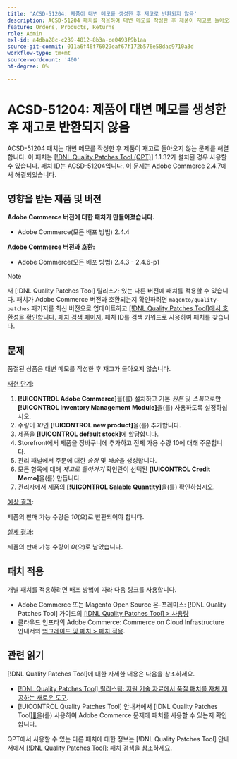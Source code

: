 ```yaml
---
title: 'ACSD-51204: 제품이 대변 메모를 생성한 후 재고로 반환되지 않음'
description: ACSD-51204 패치를 적용하여 대변 메모를 작성한 후 제품이 재고로 돌아오지 않는 Adobe Commerce 문제를 해결합니다.
feature: Orders, Products, Returns
role: Admin
exl-id: a4dba28c-c239-4812-8b3a-ce0493f9b1aa
source-git-commit: 011a6f46f76029eaf67f172b576e58dac9710a3d
workflow-type: tm+mt
source-wordcount: '400'
ht-degree: 0%

---
```


# ACSD-51204: 제품이 대변 메모를 생성한 후 재고로 반환되지 않음

ACSD-51204 패치는 대변 메모를 작성한 후 제품이 재고로 돌아오지 않는 문제를 해결합니다. 이 패치는 [[!DNL Quality Patches Tool (QPT)]](https://experienceleague.adobe.com/ko/docs/commerce-operations/tools/quality-patches-tool/quality-patches-tool-to-self-serve-quality-patches) 1.1.32가 설치된 경우 사용할 수 있습니다. 패치 ID는 ACSD-51204입니다. 이 문제는 Adobe Commerce 2.4.7에서 해결되었습니다.

## 영향을 받는 제품 및 버전

**Adobe Commerce 버전에 대한 패치가 만들어졌습니다.**

* Adobe Commerce(모든 배포 방법) 2.4.4

**Adobe Commerce 버전과 호환:**

* Adobe Commerce(모든 배포 방법) 2.4.3 - 2.4.6-p1

>[!NOTE]
>
>새 [!DNL Quality Patches Tool] 릴리스가 있는 다른 버전에 패치를 적용할 수 있습니다. 패치가 Adobe Commerce 버전과 호환되는지 확인하려면 `magento/quality-patches` 패키지를 최신 버전으로 업데이트하고 [[!DNL Quality Patches Tool]에서 호환성을 확인합니다. 패치 검색 페이지](<https://experienceleague.adobe.com/tools/commerce-quality-patches/index.html?lang=ko>). 패치 ID를 검색 키워드로 사용하여 패치를 찾습니다.

## 문제

품절된 상품은 대변 메모를 작성한 후 재고가 돌아오지 않습니다.

<u>재현 단계</u>:

1. **[!UICONTROL Adobe Commerce]**&#x200B;을(를) 설치하고 기본 *원본* 및 *스톡*&#x200B;으로만 **[!UICONTROL Inventory Management Module]**&#x200B;을(를) 사용하도록 설정하십시오.
1. 수량이 *10*&#x200B;인 **[!UICONTROL new product]**&#x200B;을(를) 추가합니다.
1. 제품을 **[!UICONTROL default stock]**&#x200B;에 할당합니다.
1. Storefront에서 제품을 장바구니에 추가하고 전체 가용 수량 10에 대해 주문합니다.
1. 관리 패널에서 주문에 대한 *송장* 및 *배송*&#x200B;을 생성합니다.
1. 모든 항목에 대해 *재고로 돌아가기* 확인란이 선택된 **[!UICONTROL Credit Memo]**&#x200B;을(를) 만듭니다.
1. 관리자에서 제품의 **[!UICONTROL Salable Quantity]**&#x200B;을(를) 확인하십시오.

<u>예상 결과</u>:

제품의 판매 가능 수량은 *10*(으)로 반환되어야 합니다.

<u>실제 결과</u>:

제품의 판매 가능 수량이 *0*(으)로 남았습니다.

## 패치 적용

개별 패치를 적용하려면 배포 방법에 따라 다음 링크를 사용합니다.

* Adobe Commerce 또는 Magento Open Source 온-프레미스: [!DNL Quality Patches Tool] 가이드의 [[!DNL Quality Patches Tool] > 사용량](/help/tools/quality-patches-tool/usage.md)
* 클라우드 인프라의 Adobe Commerce: Commerce on Cloud Infrastructure 안내서의 [업그레이드 및 패치 > 패치 적용](https://experienceleague.adobe.com/docs/commerce-cloud-service/user-guide/develop/upgrade/apply-patches.html?lang=ko).

## 관련 읽기

[!DNL Quality Patches Tool]에 대한 자세한 내용은 다음을 참조하세요.

* [[!DNL Quality Patches Tool] 릴리스됨: 지원 기술 자료에서 품질 패치를 자체 제공하는 새로운 도구](https://experienceleague.adobe.com/ko/docs/commerce-operations/tools/quality-patches-tool/quality-patches-tool-to-self-serve-quality-patches).
* [!UICONTROL Quality Patches Tool] 안내서에서  [!DNL Quality Patches Tool][&#128279;](/help/tools/quality-patches-tool/patches-available-in-qpt/check-patch-for-magento-issue-with-magento-quality-patches.md)을(를) 사용하여 Adobe Commerce 문제에 패치를 사용할 수 있는지 확인합니다.


QPT에서 사용할 수 있는 다른 패치에 대한 정보는 [!DNL Quality Patches Tool] 안내서에서 [[!DNL Quality Patches Tool]: 패치 검색](<https://experienceleague.adobe.com/tools/commerce-quality-patches/index.html?lang=ko>)을 참조하세요.
